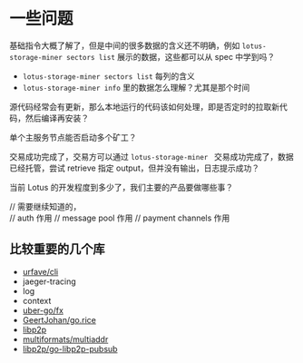 # 一些问题

基础指令大概了解了，但是中间的很多数据的含义还不明确，例如 `lotus-storage-miner sectors list` 展示的数据，这些都可以从 spec 中学到吗？

- `lotus-storage-miner sectors list` 每列的含义
- `lotus-storage-miner info` 里的数据怎么理解？尤其是那个时间

源代码经常会有更新，那么本地运行的代码该如何处理，即是否定时的拉取新代码，然后编译再安装？

单个主服务节点能否启动多个矿工？

交易成功完成了，交易方可以通过 `lotus-storage-miner `
交易成功完成了，数据已经托管，尝试 retrieve 指定 output，但并没有输出，日志提示成功？

当前 Lotus 的开发程度到多少了，我们主要的产品要做哪些事？

// 需要继续知道的，  
// auth 作用
// message pool 作用
// payment channels 作用

## 比较重要的几个库

- [urfave/cli](https://github.com/urfave/cli/blob/master/docs/v2/manual.md#flags)
- jaeger-tracing
- log
- context
- [uber-go/fx](https://github.com/uber-go/fx)
- [GeertJohan/go.rice](https://github.com/GeertJohan/go.rice)
- [libp2p](https://github.com/libp2p/go-libp2p)
- [multiformats/multiaddr](https://github.com/multiformats/multiaddr)
- [libp2p/go-libp2p-pubsub](https://github.com/libp2p/go-libp2p-pubsub)
